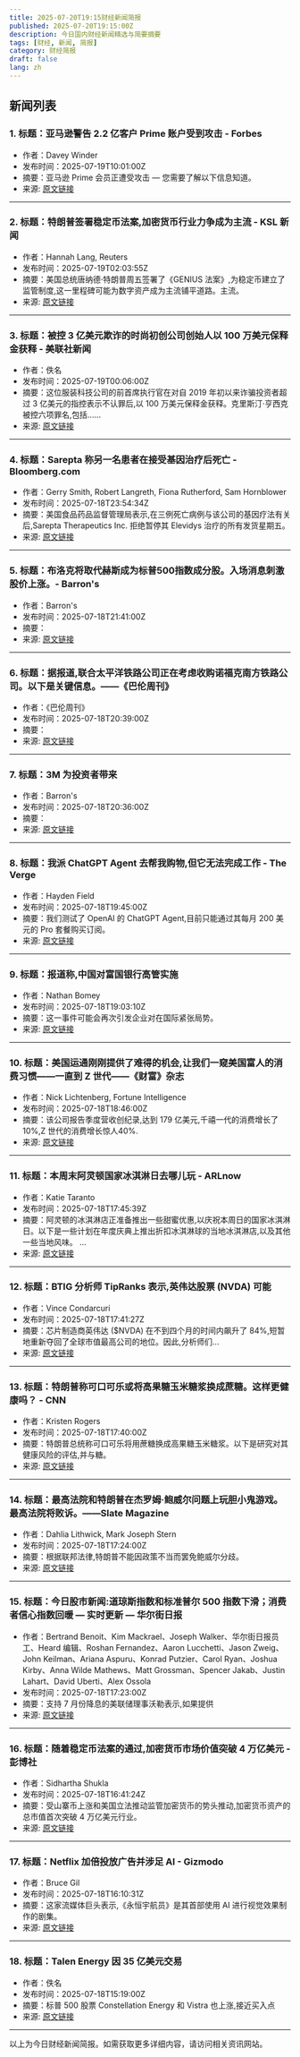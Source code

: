 ```yaml
---
title: 2025-07-20T19:15财经新闻简报
published: 2025-07-20T19:15:00Z
description: 今日国内财经新闻精选与简要摘要
tags: [财经, 新闻, 简报]
category: 财经简报
draft: false
lang: zh
---
```


## 新闻列表

### 1. 标题：亚马逊警告 2.2 亿客户 Prime 账户受到攻击 - Forbes
- 作者：Davey Winder
- 发布时间：2025-07-19T10:01:00Z
- 摘要：亚马逊 Prime 会员正遭受攻击 — 您需要了解以下信息知道。
- 来源: [原文链接](https://www.forbes.com/sites/daveywinder/2025/07/19/amazon-warns-220-million-customers-of-prime-account-attacks/)

---

### 2. 标题：特朗普签署稳定币法案,加密货币行业力争成为主流 - KSL 新闻
- 作者：Hannah Lang, Reuters
- 发布时间：2025-07-19T02:03:55Z
- 摘要：美国总统唐纳德·特朗普周五签署了《GENIUS 法案》,为稳定币建立了监管制度,这一里程碑可能为数字资产成为主流铺平道路。主流。
- 来源: [原文链接](https://www.ksl.com/article/51348035/trump-signs-stablecoin-law-as-crypto-industry-aims-for-mainstream-adoption)

---

### 3. 标题：被控 3 亿美元欺诈的时尚初创公司创始人以 100 万美元保释金获释 - 美联社新闻
- 作者：佚名
- 发布时间：2025-07-19T00:06:00Z
- 摘要：这位服装科技公司的前首席执行官在对自 2019 年初以来诈骗投资者超过 3 亿美元的指控表示不认罪后,以 100 万美元保释金获释。克里斯汀·亨西克被控六项罪名,包括......
- 来源: [原文链接](https://apnews.com/article/fashion-hunsicker-caastle-fraud-08720983ce404093425b3cc5fbddeb78)

---

### 4. 标题：Sarepta 称另一名患者在接受基因治疗后死亡 - Bloomberg.com
- 作者：Gerry Smith, Robert Langreth, Fiona Rutherford, Sam Hornblower
- 发布时间：2025-07-18T23:54:34Z
- 摘要：美国食品药品监督管理局表示,在三例死亡病例与该公司的基因疗法有关后,Sarepta Therapeutics Inc. 拒绝暂停其 Elevidys 治疗的所有发货星期五。
- 来源: [原文链接](https://www.bloomberg.com/news/articles/2025-07-18/sarepta-says-another-patient-died-after-receiving-gene-therapy)

---

### 5. 标题：布洛克将取代赫斯成为标普500指数成分股。入场消息刺激股价上涨。- Barron&#39;s
- 作者：Barron&#39;s
- 发布时间：2025-07-18T21:41:00Z
- 摘要：
- 来源: [原文链接](https://www.barrons.com/articles/block-hess-sp-500-xyz-stock-a705fb8d)

---

### 6. 标题：据报道,联合太平洋铁路公司正在考虑收购诺福克南方铁路公司。以下是关键信息。——《巴伦周刊》
- 作者：《巴伦周刊》
- 发布时间：2025-07-18T20:39:00Z
- 摘要：
- 来源: [原文链接](https://www.barrons.com/articles/union-pacific-norfolk-southern-buyout-9456c788)

---

### 7. 标题：3M 为投资者带来
- 作者：Barron&#39;s
- 发布时间：2025-07-18T20:36:00Z
- 摘要：
- 来源: [原文链接](https://www.barrons.com/articles/3m-stock-price-earnings-consumer-27998677)

---

### 8. 标题：我派 ChatGPT Agent 去帮我购物,但它无法完成工作 - The Verge
- 作者：Hayden Field
- 发布时间：2025-07-18T19:45:00Z
- 摘要：我们测试了 OpenAI 的 ChatGPT Agent,目前只能通过其每月 200 美元的 Pro 套餐购买订阅。
- 来源: [原文链接](https://www.theverge.com/ai-artificial-intelligence/710020/openai-review-test-new-release-chatgpt-agent-operator-deep-research-pro-200-subscription)

---

### 9. 标题：报道称,中国对富国银行高管实施
- 作者：Nathan Bomey
- 发布时间：2025-07-18T19:03:10Z
- 摘要：这一事件可能会再次引发企业对在国际紧张局势。
- 来源: [原文链接](https://www.axios.com/2025/07/18/china-wells-fargo-exit-ban)

---

### 10. 标题：美国运通刚刚提供了难得的机会,让我们一窥美国富人的消费习惯——一直到 Z 世代——《财富》杂志
- 作者：Nick Lichtenberg, Fortune Intelligence
- 发布时间：2025-07-18T18:46:00Z
- 摘要：该公司报告季度营收创纪录,达到 179 亿美元,千禧一代的消费增长了 10%,Z 世代的消费增长惊人40%.
- 来源: [原文链接](https://fortune.com/2025/07/18/american-express-earnings-millennials-gen-z-wealth-affluent-spending/)

---

### 11. 标题：本周末阿灵顿国家冰淇淋日去哪儿玩 - ARLnow
- 作者：Katie Taranto
- 发布时间：2025-07-18T17:45:39Z
- 摘要：阿灵顿的冰淇淋店正准备推出一些甜蜜优惠,以庆祝本周日的国家冰淇淋日。以下是一些计划在年度庆典上推出折扣冰淇淋球的当地冰淇淋店,以及其他一些当地风味。 …
- 来源: [原文链接](https://www.arlnow.com/2025/07/18/where-to-go-for-national-ice-cream-day-in-arlington-this-weekend/)

---

### 12. 标题：BTIG 分析师 TipRanks 表示,英伟达股票 (NVDA) 可能
- 作者：Vince Condarcuri
- 发布时间：2025-07-18T17:41:27Z
- 摘要：芯片制造商英伟达 ($NVDA) 在不到四个月的时间内飙升了 84%,短暂地重新夺回了全球市值最高公司的地位。因此,分析师们...
- 来源: [原文链接](https://www.tipranks.com/news/nvidia-stock-nvda-may-be-overheating-says-btig-analyst)

---

### 13. 标题：特朗普称可口可乐或将高果糖玉米糖浆换成蔗糖。这样更健康吗？ - CNN
- 作者：Kristen Rogers
- 发布时间：2025-07-18T17:40:00Z
- 摘要：特朗普总统称可口可乐将用蔗糖换成高果糖玉米糖浆。以下是研究对其健康风险的评估,并与糖。
- 来源: [原文链接](https://www.cnn.com/2025/07/18/health/coca-cola-cane-sugar-high-fructose-corn-syrup-wellness)

---

### 14. 标题：最高法院和特朗普在杰罗姆·鲍威尔问题上玩胆小鬼游戏。最高法院将败诉。——Slate Magazine
- 作者：Dahlia Lithwick, Mark Joseph Stern
- 发布时间：2025-07-18T17:24:00Z
- 摘要：根据联邦法律,特朗普不能因政策不当而罢免鲍威尔分歧。
- 来源: [原文链接](https://slate.com/news-and-politics/2025/07/supreme-court-trump-chicken-jerome-powell-fed-chair.html)

---

### 15. 标题：今日股市新闻:道琼斯指数和标准普尔 500 指数下滑；消费者信心指数回暖 — 实时更新 — 华尔街日报
- 作者：Bertrand Benoit、Kim Mackrael、Joseph Walker、华尔街日报员工、Heard 编辑、Roshan Fernandez、Aaron Lucchetti、Jason Zweig、John Keilman、Ariana Aspuru、Konrad Putzier、Carol Ryan、Joshua Kirby、Anna Wilde Mathews、Matt Grossman、Spencer Jakab、Justin Lahart、David Uberti、Alex Ossola
- 发布时间：2025-07-18T17:23:00Z
- 摘要：支持 7 月份降息的美联储理事沃勒表示,如果提供
- 来源: [原文链接](https://www.wsj.com/livecoverage/stock-market-today-dow-sp-500-nasdaq-07-18-2025)

---

### 16. 标题：随着稳定币法案的通过,加密货币市场价值突破 4 万亿美元 - 彭博社
- 作者：Sidhartha Shukla
- 发布时间：2025-07-18T16:41:24Z
- 摘要：受山寨币上涨和美国立法推动监管加密货币的势头推动,加密货币资产的总市值首次突破 4 万亿美元行业。
- 来源: [原文链接](https://www.bloomberg.com/news/articles/2025-07-18/crypto-market-cap-tops-4-trillion-as-us-stablecoin-bill-passes)

---

### 17. 标题：Netflix 加倍投放广告并涉足 AI - Gizmodo
- 作者：Bruce Gil
- 发布时间：2025-07-18T16:10:31Z
- 摘要：这家流媒体巨头表示,《永恒宇航员》是其首部使用 AI 进行视觉效果制作的剧集。
- 来源: [原文链接](https://gizmodo.com/netflix-is-doubling-down-on-ads-and-dabbling-in-ai-2000631347)

---

### 18. 标题：Talen Energy 因 35 亿美元交易
- 作者：佚名
- 发布时间：2025-07-18T15:19:00Z
- 摘要：标普 500 股票 Constellation Energy 和 Vistra 也上涨,接近买入点
- 来源: [原文链接](https://www.investors.com/news/sp-500-stocks-talen-energy-soars-deal-data-center/)

---


以上为今日财经新闻简报。如需获取更多详细内容，请访问相关资讯网站。